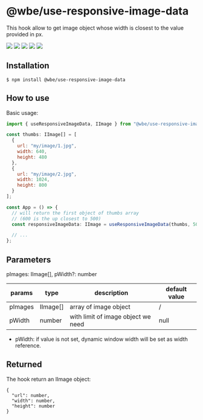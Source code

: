 # @wbe/use-responsive-image-data

This hook allow to get image object whose width is closest to the value provided in px.

![](https://img.shields.io/npm/v/@wbe/use-responsive-image-data/latest.svg)
![](https://img.shields.io/bundlephobia/minzip/@wbe/use-responsive-image-data.svg)
![](https://img.shields.io/david/willybrauner/libraries.svg?path=packages%2Freact-hooks%2Fuse-responsive-image-data)
![](https://img.shields.io/npm/dt/@wbe/use-responsive-image-data.svg)
![](https://img.shields.io/npm/l/@wbe/use-responsive-image-data.svg)

## Installation

```shell script
$ npm install @wbe/use-responsive-image-data
```

## How to use

Basic usage:

```jsx
import { useResponsiveImageData, IImage } from "@wbe/use-responsive-image-data";

const thumbs: IImage[] = [
  {
    url: "my/image/1.jpg",
    width: 640,
    height: 480
  },
  {
    url: "my/image/2.jpg",
    width: 1024,
    height: 800
  }
];

const App = () => {
  // will return the first object of thumbs array
  // (600 is the up closest to 500)
  const responsiveImageData: IImage = useResponsiveImageData(thumbs, 500);

  // ...
};
```

## Parameters

pImages: IImage[], pWidth?: number

| params  | type     | description                        | default value |
| ------- | -------- | ---------------------------------- | ------------- |
| pImages | IImage[] | array of image object              | /             |
| pWidth  | number   | with limit of image object we need | null          |

- pWidth: if value is not set, dynamic window width will be set as width reference.

## Returned

The hook return an IImage object:

```
{
  "url": number,
  "width": number,
  "height": number
}
```
